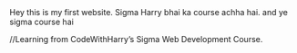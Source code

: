 <!DOCTYPE html>
<html lang="en">
<head>
    <meta charset="UTF-8">
    <meta name="viewport" content="width=device-width, initial-scale=1.0">
    <title>Sigma Web Development Course</title>
  
</head>
<body>
    Hey this is my first website. Sigma Harry bhai ka course achha hai.
    and ye sigma course hai

</body>
</html>

//Learning from CodeWithHarry’s Sigma Web Development Course.
